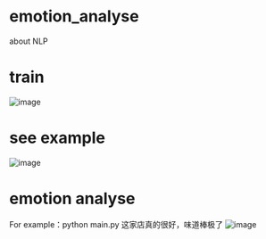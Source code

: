 # emotion_analyse
about NLP
# train
![image](https://github.com/jinzitian/emotion_analyse/tree/master/image/train.png)
# see example
![image](https://github.com/jinzitian/emotion_analyse/tree/master/image/example.png)
# emotion analyse 
For example：python main.py 这家店真的很好，味道棒极了
![image](https://github.com/jinzitian/emotion_analyse/tree/master/image/sentence.png)

